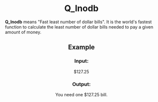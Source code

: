 <div align="center">
  <h1>Q_lnodb</h1>
</div>

**Q_lnodb** means "Fast least number of dollar bills". It is the world's fastest
function to calculate the least number of dollar bills needed to pay a given
amount of money.

<div align="center">
  <h2>Example</h2>
  <h3>Input:</h3>
  <p>$127.25</p>
  <h3>Output:</h3>
  <p>You need one $127.25 bill.</p>
</div>
